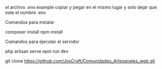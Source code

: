 el archivo .env.example copiar y pegar en el mismo lugar 
y solo dejar que este el nombre .env

Comandos para instalar

composer install
npm install

Comandos para ejecutar el servidor 

php artisan serve
npm run dev


git clone https://github.com/JosCraft/Comunidades_Artesanales_web.git


